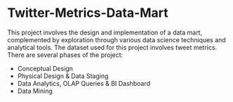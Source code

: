 # Twitter-Metrics-Data-Mart

This project involves the design and implementation of a data mart, complemented by exploration through various data science techniques and analytical tools. The dataset used for this project involves tweet metrics. There are several phases of the project:
- Conceptual Design
- Physical Design & Data Staging
- Data Analytics, OLAP Queries & BI Dashboard
- Data Mining